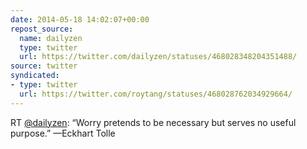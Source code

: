 ```yaml
---
date: 2014-05-18 14:02:07+00:00
repost_source:
  name: dailyzen
  type: twitter
  url: https://twitter.com/dailyzen/statuses/468028348204351488/
source: twitter
syndicated:
- type: twitter
  url: https://twitter.com/roytang/statuses/468028762034929664/
---
```


RT [@dailyzen](https://twitter.com/dailyzen/): “Worry pretends to be necessary but serves no useful purpose.”
—Eckhart Tolle